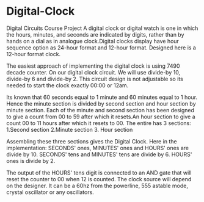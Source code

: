 # Digital-Clock
Digital Circuits Course Project
A digital clock or digital watch is one in which the hours, minutes, and seconds are indicated by digits, rather than by hands on a dial as in analogue clock.Digital clocks display have hour sequence option as 24-hour format and 12-hour format. Designed here is a 12-hour format clock.

The easiest approach of implementing the digital clock is using 7490 decade counter. On our digital clock circuit. We will use divide-by 10, divide-by 6 and divide-by 2. This circuit design is not adjustable so its needed to start the clock exactly 00:00 or 12am.

Its known that 60 seconds equal to 1 minute and 60 minutes equal to 1 hour. Hence the minute section is divided by second section and hour section by minute section. Each of the minute and second section has been designed to give a count from 00 to 59 after which it resets.An hour section to give a count 00 to 11 hours after which it resets to 00. 
The entire has 3 sections:
1.Second section
2.Minute section
3. Hour section

Assembling these three sections gives the Digital Clock. Here in the implementation:
SECONDS' ones, MINUTES' ones and HOURS' ones are divide by 10.
SECONDS' tens and MINUTES' tens are divide by 6. 
HOURS' ones is divide by 2.

The output of the HOURS' tens digit is connected to an AND gate that will reset the counter to 00 when 12 is counted. The clock source will depend on the designer. It can be a 60hz from the powerline, 555 astable mode, crystal oscillator or any oscillators.

